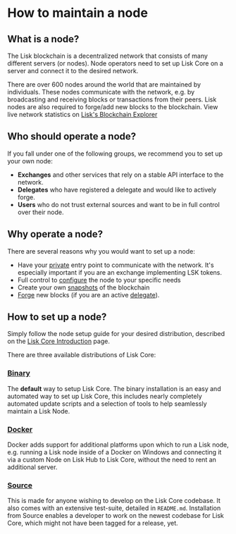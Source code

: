 # How to maintain a node

## What is a node?

The Lisk blockchain is a decentralized network that consists of many different servers (or nodes). Node operators need to set up Lisk Core on a server and connect it to the desired network.

There are over 600 nodes around the world that are maintained by individuals. These nodes communicate with the network, e.g. by broadcasting and receiving blocks or transactions from their peers. Lisk nodes are also required to forge/add new blocks to the blockchain. View live network statistics on [Lisk's Blockchain Explorer](https://explorer.lisk.io/networkMonitor)

## Who should operate a node?

If you fall under one of the following groups, we recommend you to set up your own node:

- __Exchanges__ and other services that rely on a stable API interface to the network.
- __Delegates__ who have registered a delegate and would like to actively forge.
- __Users__ who do not trust external sources and want to be in full control over their node.

## Why operate a node?

There are several reasons why you would want to set up a node:
- Have your [private](../lisk-core/configuration.md#api-access-control) entry point to communicate with the network. It's especially important if you are an exchange implementing LSK tokens.
- Full control to [configure](../lisk-core/configuration.md) the node to your specific needs
- Create your own [snapshots](../lisk-core/introduction.md#snapshots) of the blockchain
- [Forge](../lisk-core/configuration#forging) new blocks (if you are an active [delegate](../lisk-protocol/consensus.md#delegates)).

## How to set up a node?

Simply follow the node setup guide for your desired distribution, described on the [Lisk Core Introduction](../lisk-core/introduction.md#distributions) page.

There are three available distributions of Lisk Core:

### [Binary](../lisk-core/setup/binary.md)
The **default** way to setup Lisk Core.
The binary installation is an easy and automated way to set up Lisk Core, this includes nearly completely automated update scripts and a selection of tools to help seamlessly maintain a Lisk Node.

### [Docker](../lisk-core/setup/docker.md)
Docker adds support for additional platforms upon which to run a Lisk node, e.g. running a Lisk node inside of a Docker on Windows and connecting it via a custom Node on Lisk Hub to Lisk Core, without the need to rent an additional server.

### [Source](../lisk-core/setup/source.md)
This is made for anyone wishing to develop on the Lisk Core codebase. It also comes with an extensive test-suite, detailed in `README.md`. Installation from Source enables a developer to work on the newest codebase for Lisk Core, which might not have been tagged for a release, yet.
